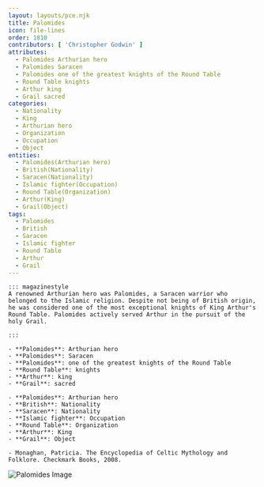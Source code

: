```yaml
---
layout: layouts/pce.njk
title: Palomides
icon: file-lines
order: 1810
contributors: [ 'Christopher Godwin' ]
attributes:
  - Palomides Arthurian hero
  - Palomides Saracen
  - Palomides one of the greatest knights of the Round Table
  - Round Table knights
  - Arthur king
  - Grail sacred
categories:
  - Nationality
  - King
  - Arthurian hero
  - Organization
  - Occupation
  - Object
entities:
  - Palomides(Arthurian hero)
  - British(Nationality)
  - Saracen(Nationality)
  - Islamic fighter(Occupation)
  - Round Table(Organization)
  - Arthur(King)
  - Grail(Object)
tags:
  - Palomides
  - British
  - Saracen
  - Islamic fighter
  - Round Table
  - Arthur
  - Grail
---
```

``` tab [group1:Info]
::: magazinestyle
A renowned Arthurian hero was Palomides, a Saracen warrior who belonged to the Islamic religion. Despite not being of British origin, he was considered one of the most exceptional knights of King Arthur's Round Table. Palomides actively served Arthur in the pursuit of the holy Grail.

:::
```
``` tab [group1:Attributes]
- **Palomides**: Arthurian hero
- **Palomides**: Saracen
- **Palomides**: one of the greatest knights of the Round Table
- **Round Table**: knights
- **Arthur**: king
- **Grail**: sacred
```
``` tab [group1:Entities]
- **Palomides**: Arthurian hero
- **British**: Nationality
- **Saracen**: Nationality
- **Islamic fighter**: Occupation
- **Round Table**: Organization
- **Arthur**: King
- **Grail**: Object
```
``` tab [group1:Sources]
- Monaghan, Patricia. The Encyclopedia of Celtic Mythology and Folklore. Checkmark Books, 2008.
```
![Palomides Image](['https://upload.wikimedia.org/wikipedia/commons/thumb/d/d4/Blason_imaginaire_Palamede.svg/1200px-Blason_imaginaire_Palamede.svg.png'])
